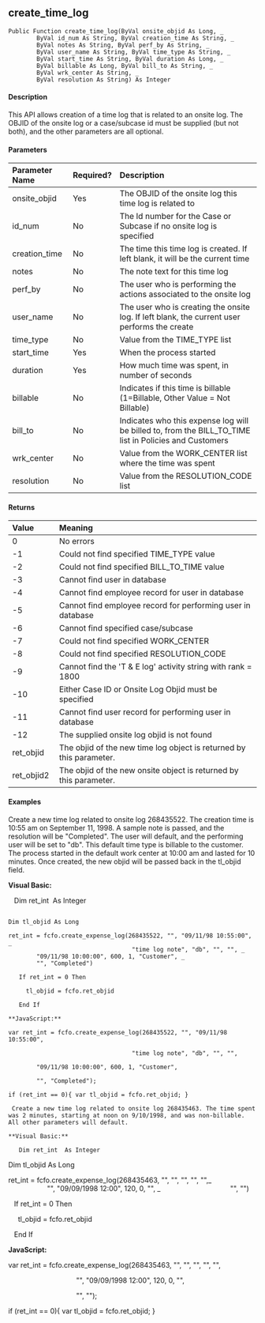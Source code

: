 create_time_log
-----------------

```
Public Function create_time_log(ByVal onsite_objid As Long, _
        ByVal id_num As String, ByVal creation_time As String, _
      	ByVal notes As String, ByVal perf_by As String, _
        ByVal user_name As String, ByVal time_type As String, _
      	ByVal start_time As String, ByVal duration As Long, _
        ByVal billable As Long, ByVal bill_to As String, _
      	ByVal wrk_center As String, _
		ByVal resolution As String) As Integer
```

#### Description

This API allows creation of a time log that is related to an onsite log. The OBJID of the onsite log or a case/subcase id must be supplied (but not both), and the other parameters are all optional.

#### Parameters

| Parameter Name | Required? | Description |
|:--- |:--- |:--- |
| onsite_objid | Yes | The OBJID of the onsite log this time log is related to |
| id_num | No | The Id number for the Case or Subcase if no onsite log is specified |
| creation_time | No | The time this time log is created. If left blank, it will be the current time |
| notes | No | The note text for this time log |
| perf_by | No | The user who is performing the actions associated to the onsite log |
| user_name | No | The user who is creating the onsite log. If left blank, the current user performs the create |
| time_type | No | Value from the TIME_TYPE list |
| start_time | Yes | When the process started |
| duration | Yes | How much time was spent, in number of seconds |
| billable | No | Indicates if this time is billable (1=Billable, Other Value = Not Billable) |
| bill_to | No | Indicates who this expense log will be billed to, from the BILL_TO_TIME list in Policies and Customers |
| wrk_center | No | Value from the WORK_CENTER list where the time was spent |
| resolution | No | Value from the RESOLUTION_CODE list |

#### Returns

| Value | Meaning |
|:--- |:--- |
| 0 | No errors |
| -1 | Could not find specified TIME_TYPE value |
| -2 | Could not find specified BILL_TO_TIME value |
| -3 | Cannot find user in database |
| -4 | Cannot find employee record for user in database |
| -5 | Cannot find employee record for performing user in database |
| -6 | Cannot find specified case/subcase |
| -7 | Could not find specified WORK_CENTER |
| -8 | Could not find specified RESOLUTION_CODE |
| -9 | Cannot find the 'T & E log' activity string with rank = 1800 |
| -10 | Either Case ID or Onsite Log Objid must be specified |
| -11 | Cannot find user record for performing user in database |
| -12 | The supplied onsite log objid is not found |
| ret_objid | The objid of the new time log object is returned by this parameter. |
| ret_objid2 | The objid of the new onsite object is returned by this parameter. |

#### Examples

Create a new time log related to onsite log 268435522. The creation time is 10:55 am on September 11, 1998. A sample note is passed, and the resolution will be "Completed". The user will default, and the performing user will be set to "db". This default time type is billable to the customer. The process started in the default work center at 10:00 am and lasted for 10 minutes. Once created, the new objid will be passed back in the tl_objid field.

**Visual Basic:**

   Dim ret_int  As Integer
```

Dim tl_objid As Long

ret_int = fcfo.create_expense_log(268435522, "", "09/11/98 10:55:00", _
                                   "time log note", "db", "", "", _
        "09/11/98 10:00:00", 600, 1, "Customer", _
        "", "Completed")

   If ret_int = 0 Then

     tl_objid = fcfo.ret_objid

   End If

**JavaScript:**

var ret_int = fcfo.create_expense_log(268435522, "", "09/11/98 10:55:00",

                                   "time log note", "db", "", "",

        "09/11/98 10:00:00", 600, 1, "Customer",

        "", "Completed");

if (ret_int == 0){ var tl_objid = fcfo.ret_objid; }

 Create a new time log related to onsite log 268435463. The time spent was 2 minutes, starting at noon on 9/10/1998, and was non-billable. All other parameters will default.

**Visual Basic:**

   Dim ret_int  As Integer
```

Dim tl_objid As Long

ret_int = fcfo.create_expense_log(268435463, "", "", "", "", "",_
                                   "", "09/09/1998 12:00", 120, 0, "", _
                                   "", "")

   If ret_int = 0 Then

     tl_objid = fcfo.ret_objid

   End If

**JavaScript:**

var ret_int = fcfo.create_expense_log(268435463, "", "", "", "", "",

                                   "", "09/09/1998 12:00", 120, 0, "",

                                   "", "");

if (ret_int == 0){ var tl_objid = fcfo.ret_objid; }